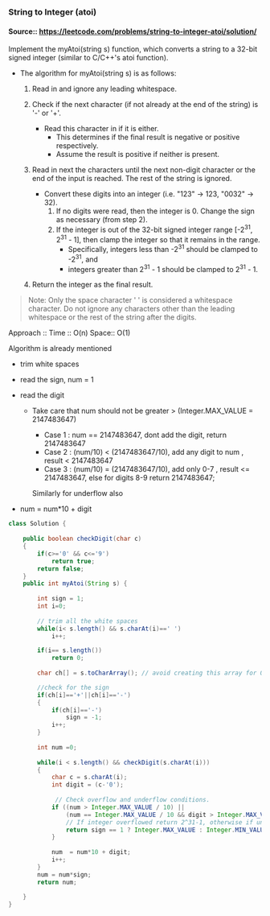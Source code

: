 ### String to Integer (atoi)

#### Source:: https://leetcode.com/problems/string-to-integer-atoi/solution/

Implement the myAtoi(string s) function, which converts a string to a 32-bit signed integer (similar to C/C++'s atoi function).



* The algorithm for myAtoi(string s) is as follows:
	1. Read in and ignore any leading whitespace.

	2. Check if the next character (if not already at the end of the string) is '-' or '+'.  
		* Read this character in if it is either.  
			*  This determines if the final result is negative or positive respectively. 
			*  Assume the result is positive if neither is present.  
		
	3. Read in next the characters until the next non-digit character or the end of the input is reached. The rest of the string is ignored.

		* Convert these digits into an integer (i.e. "123" -> 123, "0032" -> 32).
			1. If no digits were read, then the integer is 0. Change the sign as necessary (from step 2).
			2. If the integer is out of the 32-bit signed integer range [-2<sup>31</sup>, 2<sup>31</sup> - 1], then clamp the integer so that it remains in the range.
				* Specifically, integers less than -2<sup>31</sup> should be clamped to -2<sup>31</sup>, and 
				* integers greater than 2<sup>31</sup> - 1 should be clamped to 2<sup>31</sup> - 1.
	4. Return the integer as the final result.


> Note:
> Only the space character ' ' is considered a whitespace character.
> Do not ignore any characters other than the leading whitespace or the rest of the string after the digits.


Approach :: Time :: O(n)  Space:: O(1)

Algorithm is already mentioned
- trim white spaces
- read the sign, num = 1
- read the digit 

    - Take care that num should not be greater > (Integer.MAX_VALUE  = 2147483647)
        - Case 1 : num == 2147483647, dont add the digit, return 2147483647
        - Case 2 : (num/10) < (2147483647/10), add any digit to num , result < 2147483647
        - Case 3 : (num/10) = (2147483647/10), add only 0-7 , result <= 2147483647, else for digits 8-9 return  2147483647;

        Similarly for underflow also 
 - num = num*10 + digit



```java
class Solution {
    
    public boolean checkDigit(char c)
    {
        if(c>='0' && c<='9')
            return true;
        return false;
    }
    public int myAtoi(String s) {
        
        int sign = 1;                
        int i=0;
        
        // trim all the white spaces
        while(i< s.length() && s.charAt(i)==' ')
            i++;

        if(i== s.length())
            return 0;
        
        char ch[] = s.toCharArray(); // avoid creating this array for O(1) space solution

        //check for the sign
        if(ch[i]=='+'||ch[i]=='-')
        {
            if(ch[i]=='-')
                sign = -1;
            i++;
        }
        
        int num =0;
        
        while(i < s.length() && checkDigit(s.charAt(i)))
        {
            char c = s.charAt(i);
            int digit = (c-'0'); 
            
             // Check overflow and underflow conditions. 
            if ((num > Integer.MAX_VALUE / 10) || 
                (num == Integer.MAX_VALUE / 10 && digit > Integer.MAX_VALUE % 10)) {     
                // If integer overflowed return 2^31-1, otherwise if underflowed return -2^31.    
                return sign == 1 ? Integer.MAX_VALUE : Integer.MIN_VALUE;
            }
            
            num  = num*10 + digit;    
            i++;
        }
        num = num*sign;
        return num;                 
        
    }
}
```
